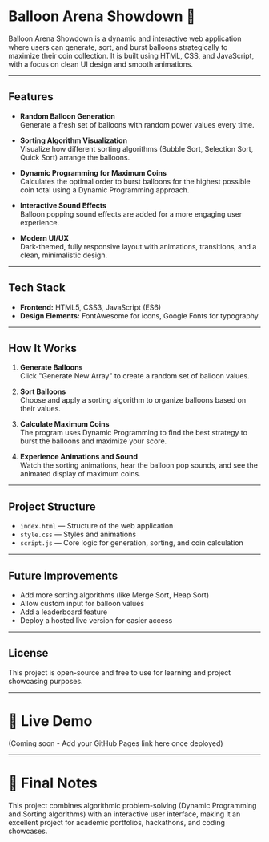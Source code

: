 # Balloon Arena Showdown 🎈

Balloon Arena Showdown is a dynamic and interactive web application where users can generate, sort, and burst balloons strategically to maximize their coin collection. It is built using HTML, CSS, and JavaScript, with a focus on clean UI design and smooth animations.

---

## Features

- **Random Balloon Generation**  
  Generate a fresh set of balloons with random power values every time.

- **Sorting Algorithm Visualization**  
  Visualize how different sorting algorithms (Bubble Sort, Selection Sort, Quick Sort) arrange the balloons.

- **Dynamic Programming for Maximum Coins**  
  Calculates the optimal order to burst balloons for the highest possible coin total using a Dynamic Programming approach.

- **Interactive Sound Effects**  
  Balloon popping sound effects are added for a more engaging user experience.

- **Modern UI/UX**  
  Dark-themed, fully responsive layout with animations, transitions, and a clean, minimalistic design.

---

## Tech Stack

- **Frontend:** HTML5, CSS3, JavaScript (ES6)
- **Design Elements:** FontAwesome for icons, Google Fonts for typography

---

## How It Works

1. **Generate Balloons**  
   Click "Generate New Array" to create a random set of balloon values.

2. **Sort Balloons**  
   Choose and apply a sorting algorithm to organize balloons based on their values.

3. **Calculate Maximum Coins**  
   The program uses Dynamic Programming to find the best strategy to burst the balloons and maximize your score.

4. **Experience Animations and Sound**  
   Watch the sorting animations, hear the balloon pop sounds, and see the animated display of maximum coins.

---

## Project Structure

- `index.html` — Structure of the web application
- `style.css` — Styles and animations
- `script.js` — Core logic for generation, sorting, and coin calculation

---

## Future Improvements

- Add more sorting algorithms (like Merge Sort, Heap Sort)
- Allow custom input for balloon values
- Add a leaderboard feature
- Deploy a hosted live version for easier access

---

## License

This project is open-source and free to use for learning and project showcasing purposes.

---

# 🚀 Live Demo

(Coming soon - Add your GitHub Pages link here once deployed)

---

# 🎯 Final Notes

This project combines algorithmic problem-solving (Dynamic Programming and Sorting algorithms) with an interactive user interface, making it an excellent project for academic portfolios, hackathons, and coding showcases.
